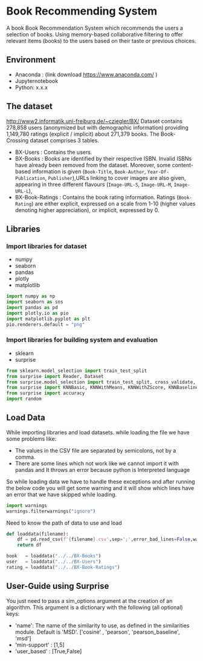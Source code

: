 # Book Recommending System 
A book Book Recommendation System which recommends the users a selection of books. Using memory-based collaborative filtering to offer relevant items (books) to the users based on their taste or previous choices.

## Environment
- Anaconda : (link download https://www.anaconda.com/ )
- Jupyternotebook
- Python: x.x.x

## The dataset 
http://www2.informatik.uni-freiburg.de/~cziegler/BX/
Dataset contains 278,858 users (anonymized but with demographic information) providing 1,149,780 ratings (explicit / implicit) about 271,379 books.
The Book-Crossing dataset comprises 3 tables.
- BX-Users : Contains the users.
- BX-Books : Books are identified by their respective ISBN. Invalid ISBNs have already been removed from the dataset. Moreover, some content-based information is given (`Book-Title`, `Book-Author`, `Year-Of-Publication`, `Publisher`),URLs linking to cover images are also given, appearing in three different flavours (`Image-URL-S`, `Image-URL-M`, `Image-URL-L`),
- BX-Book-Ratings : Contains the book rating information. Ratings (`Book-Rating`) are either explicit, expressed on a scale from 1-10 (higher values denoting higher appreciation), or implicit, expressed by 0.

## Libraries 
### Import libraries for dataset 
- numpy 
- seaborn
- pandas
- plotly
- matplotlib

```python
import numpy as np
import seaborn as sns
import pandas as pd
import plotly.io as pio
import matplotlib.pyplot as plt
pio.renderers.default = "png"
```
### Import libraries for building system and evaluation 
- sklearn
- surprise 
```python
from sklearn.model_selection import train_test_split
from surprise import Reader, Dataset
from surprise.model_selection import train_test_split, cross_validate, GridSearchCV
from surprise import KNNBasic, KNNWithMeans, KNNWithZScore, KNNBaseline
from surprise import accuracy
import random
```

## Load Data
While importing libraries and load datasets. while loading the file we have some problems like:
- The values in the CSV file are separated by semicolons, not by a comma.
- There are some lines which not work like we cannot import it with pandas and It throws an error because python is Interpreted language

So while loading data we have to handle these exceptions and after running the below code you will get some warning and it will show which lines have an error that we have skipped while loading.
```python
import warnings 
warnings.filterwarnings("ignore")
```

Need to know the path of data to use and load
```python
def loaddata(filename):
    df = pd.read_csv(f'{filename}.csv',sep=';',error_bad_lines=False,warn_bad_lines=False,encoding='latin-1')
    return df

book   = loaddata("../../BX-Books")
user   = loaddata("../../BX-Users")
rating = loaddata("../../BX-Book-Ratings")
```

## User-Guide using Surprise 
You just need to pass a sim_options argument at the creation of an algorithm. This argument is a dictionary with the following (all optional) keys:
- 'name': The name of the similarity to use, as defined in the similarities module. Default is 'MSD'. ['cosine' , 'pearson', 'pearson_baseline', 'msd']
- 'min-support' : [1,5]
- 'user_based' : [True,False]


